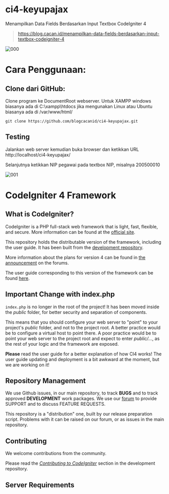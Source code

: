 # ci4-keyupajax
Menampilkan Data Fields Berdasarkan Input Textbox CodeIgniter 4

> https://blog.cacan.id/menampilkan-data-fields-berdasarkan-input-textbox-codeigniter-4

![000](https://user-images.githubusercontent.com/51890752/86551202-9bd5a880-bf6e-11ea-90dc-3eea62c4cee0.jpg)


# Cara Penggunaan:

## Clone dari GitHub:
Clone program ke DocumentRoot webserver. Untuk XAMPP windows biasanya ada di C:\xampp\htdocs jika mengunakan Linux atau Ubuntu biasanya ada di /var/www/html/

    git clone https://github.com/blogcacanid/ci4-keyupajax.git



## Testing
Jalankan web server kemudian buka browser dan ketikkan URL http://localhost/ci4-keyupajax/

Selanjutnya ketikkan NIP pegawai pada textbox NIP, misalnya 200500010

![001](https://user-images.githubusercontent.com/51890752/86551217-a7c16a80-bf6e-11ea-8859-2809ba77396f.jpg)


# CodeIgniter 4 Framework

## What is CodeIgniter?

CodeIgniter is a PHP full-stack web framework that is light, fast, flexible, and secure. 
More information can be found at the [official site](http://codeigniter.com).

This repository holds the distributable version of the framework,
including the user guide. It has been built from the 
[development repository](https://github.com/codeigniter4/CodeIgniter4).

More information about the plans for version 4 can be found in [the announcement](http://forum.codeigniter.com/thread-62615.html) on the forums.

The user guide corresponding to this version of the framework can be found
[here](https://codeigniter4.github.io/userguide/). 


## Important Change with index.php

`index.php` is no longer in the root of the project! It has been moved inside the *public* folder,
for better security and separation of components.

This means that you should configure your web server to "point" to your project's *public* folder, and
not to the project root. A better practice would be to configure a virtual host to point there. A poor practice would be to point your web server to the project root and expect to enter *public/...*, as the rest of your logic and the
framework are exposed.

**Please** read the user guide for a better explanation of how CI4 works!
The user guide updating and deployment is a bit awkward at the moment, but we are working on it!

## Repository Management

We use Github issues, in our main repository, to track **BUGS** and to track approved **DEVELOPMENT** work packages.
We use our [forum](http://forum.codeigniter.com) to provide SUPPORT and to discuss
FEATURE REQUESTS.

This repository is a "distribution" one, built by our release preparation script. 
Problems with it can be raised on our forum, or as issues in the main repository.

## Contributing

We welcome contributions from the community.

Please read the [*Contributing to CodeIgniter*](https://github.com/codeigniter4/CodeIgniter4/blob/develop/contributing.md) section in the development repository.

## Server Requirements
